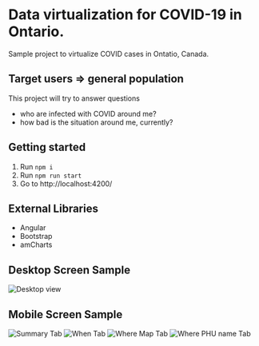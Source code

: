 # Data virtualization for COVID-19 in Ontario.

Sample project to virtualize COVID cases in Ontatio, Canada. 

## Target users => general population

This project will try to answer questions
- who are infected with COVID around me?
- how bad is the situation around me, currently?

## Getting started
1. Run `npm i`
2. Run `npm run start`
3. Go to http://localhost:4200/

## External Libraries
- Angular
- Bootstrap
- amCharts

## Desktop Screen Sample
![Desktop view](https://i.ibb.co/NpzrngB/screencapture-192-168-1-69-4200-2020-07-26-13-55-02.png)

## Mobile Screen Sample
![Summary Tab](https://i.ibb.co/RbLrwmW/screencapture-192-168-1-69-4200-2020-07-26-13-42-58.png) ![When Tab](https://i.ibb.co/B3r0hLR/screencapture-192-168-1-69-4200-2020-07-26-13-50-09.png) ![Where Map Tab](https://i.ibb.co/8zRsz22/screencapture-192-168-1-69-4200-2020-07-26-13-47-09.png) ![Where PHU name Tab](https://i.ibb.co/5Tn3V1x/screencapture-192-168-1-69-4200-2020-07-26-13-49-23.png) 
